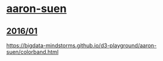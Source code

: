 # [aaron-suen](https://github.com/aaron-suen)
## [2016/01](2016/01)
https://bigdata-mindstorms.github.io/d3-playground/aaron-suen/colorband.html
